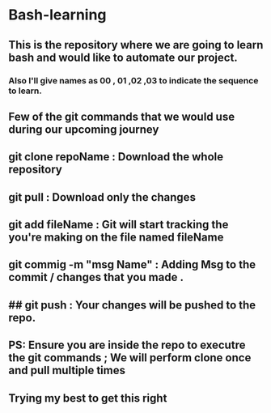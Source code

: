 # Bash-learning

## This is the repository where we are going to learn bash and would like to automate our project.

### Also I'll give names as 00 , 01 ,02 ,03 to indicate the sequence to learn.
## Few of the git commands that we would use during our upcoming journey
## git clone repoName : Download the whole repository
## git pull : Download only the changes
## git add fileName : Git will start tracking the you're making on the file named fileName
## git commig -m "msg Name" : Adding Msg to the commit / changes that you made .
## ## git push : Your changes will be pushed to the repo.
## PS: Ensure you are inside the repo to executre the git commands ; We will perform clone once and pull multiple times

## Trying my best to get this right